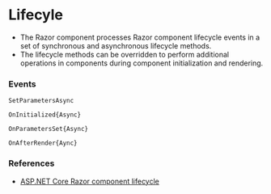 # Lifecyle
- The Razor component processes Razor component lifecycle events in a set of synchronous and asynchronous lifecycle methods.
- The lifecycle methods can be overridden to perform additional operations in components during component initialization and rendering.

### Events
`SetParametersAsync`

`OnInitialized{Async}`

`OnParametersSet{Async}`

`OnAfterRender{Aync}`

### References
- [ASP.NET Core Razor component lifecycle](https://learn.microsoft.com/en-us/aspnet/core/blazor/components/lifecycle?view=aspnetcore-8.0)